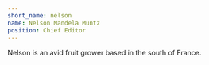 ```yaml
---
short_name: nelson
name: Nelson Mandela Muntz
position: Chief Editor
---
```

Nelson is an avid fruit grower based in the south of France.